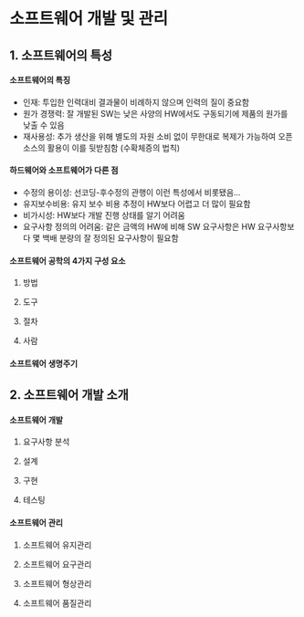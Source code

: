 # 소프트웨어 개발 및 관리


## 1. 소프트웨어의 특성

#### 소프트웨어의 특징

* 인재: 투입한 인력대비 결과물이 비례하지 않으며 인력의 질이 중요함
* 원가 경쟁력: 잘 개발된 SW는 낮은 사양의 HW에서도 구동되기에 제품의 원가를 낮출 수 있음
* 재사용성: 추가 생산을 위해 별도의 자원 소비 없이 무한대로 복제가 가능하여 오픈소스의 활용이 이를 뒷받침함 (수확체증의 법칙)

#### 하드웨어와 소프트웨어가 다른 점

* 수정의 용이성: 선코딩-후수정의 관행이 이런 특성에서 비롯됐음...
* 유지보수비용: 유지 보수 비용 추정이 HW보다 어렵고 더 많이 필요함
* 비가시성: HW보다 개발 진행 상태를 알기 어려움
* 요구사항 정의의 어려움: 같은 금액의 HW에 비해 SW 요구사항은 HW 요구사항보다 몇 백배 분량의 잘 정의된 요구사항이 필요함


#### 소프트웨어 공학의 4가지 구성 요소

1. 방법
 
2. 도구
 
3. 절차
 
4. 사람

#### 소프트웨어 생명주기

## 2. 소프트웨어 개발 소개

#### 소프트웨어 개발

1. 요구사항 분석

2. 설계

3. 구현

4. 테스팅

#### 소프트웨어 관리

1. 소프트웨어 유지관리

2. 소프트웨어 요구관리

3. 소프트웨어 형상관리

4. 소프트웨어 품질관리
